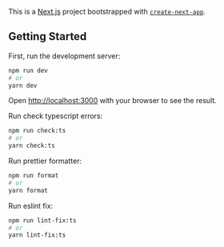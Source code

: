 This is a [Next.js](https://nextjs.org/) project bootstrapped with [`create-next-app`](https://github.com/vercel/next.js/tree/canary/packages/create-next-app).

## Getting Started

First, run the development server:

```bash
npm run dev
# or
yarn dev
```

Open [http://localhost:3000](http://localhost:3000) with your browser to see the result.

Run check typescript errors:

```bash
npm run check:ts
# or
yarn check:ts
```

Run prettier formatter:

```bash
npm run format
# or
yarn format
```

Run eslint fix:

```bash
npm run lint-fix:ts
# or
yarn lint-fix:ts
```